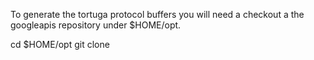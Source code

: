 To generate the tortuga protocol buffers you will need a checkout
a the googleapis repository under $HOME/opt.

cd $HOME/opt
git clone 
